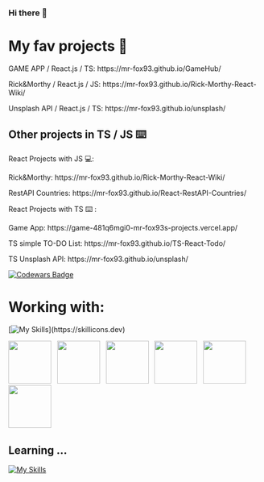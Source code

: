 ### Hi there 👋

<h1>My fav projects 🌱</h1>
<p></p>GAME APP / React.js / TS: https://mr-fox93.github.io/GameHub/</p>
<p>Rick&Morthy / React.js / JS: https://mr-fox93.github.io/Rick-Morthy-React-Wiki/ </p>
<p>Unsplash API / React.js / TS: https://mr-fox93.github.io/unsplash/</p>


<h2>Other projects in TS / JS ⌨️ </h2>

React Projects with JS 💻:
<div style={{display:"flex", flexDirection:"columns"}}></div>
<p>Rick&Morthy: https://mr-fox93.github.io/Rick-Morthy-React-Wiki/ </p>
<p>RestAPI Countries:  https://mr-fox93.github.io/React-RestAPI-Countries/ </p>


React Projects with TS ⌨️ :
<p>Game App: https://game-481q6mgi0-mr-fox93s-projects.vercel.app/ </p>
<p>TS simple TO-DO List: https://mr-fox93.github.io/TS-React-Todo/</p>
<p>TS Unsplash API: https://mr-fox93.github.io/unsplash/</p>



<a href="https://www.codewars.com/users/mr-fox93">![Codewars Badge](https://www.codewars.com/users/mr-fox93/badges/large?theme=light)</a>

<!--
**mr-fox93/mr-fox93** is a ✨ _special_ ✨ repository because its `README.md` (this file) appears on your GitHub profile.

Here are some ideas to get you started:

- 🔭 I’m currently working on ...
- 🌱 I’m currently learning ...
- 👯 I’m looking to collaborate on ...
- 🤔 I’m looking for help with ...
- 💬 Ask me about ...
- 📫 How to reach me: ...
- 😄 Pronouns: ...
- ⚡ Fun fact: ...
-->

<h1>Working with:</h1>

[![My Skills](https://skillicons.dev/icons?i=js,ts,git,vite,vscode,react,styledcomponents,figma,html,css,)](https://skillicons.dev)

<p>
<!--     <a href="https://reactjs.org/"><img height="85" src="https://raw.githubusercontent.com/github/explore/main/topics/react/react.png"></a>&nbsp;&nbsp;
    <a href="https://developer.mozilla.org/en-US/docs/Web/JavaScript"><img height="85" src="https://raw.githubusercontent.com/github/explore/main/topics/javascript/javascript.png"></a>&nbsp;&nbsp; -->
 <a href="https://styled-components.com/"><img height="85" src="https://styled-components.com/logo.png"></a>&nbsp;&nbsp;
  <a href="https://mui.com/"><img height="85" src="https://avatars.githubusercontent.com/u/33663932?s=200&v=4"></a>&nbsp;&nbsp;
 <a href="https://semantic-ui.com/"><img height="85" src="https://react.semantic-ui.com/logo.png"></a>&nbsp;&nbsp;
 <img height="85" src="https://raw.githubusercontent.com/react-hook-form/react-hook-form/master/docs/logo.png"></a>&nbsp;&nbsp;
  <img height="85"  src="https://reactrouter.com/twitterimage.jpg""></a>&nbsp;&nbsp;
    <img height="85"    src="https://miro.medium.com/v2/resize:fit:1400/1*elhu-42TzQEdsFjKDbQhhA.png"
></a>&nbsp;&nbsp;
</p>

<h2>Learning ... </h2>


[![My Skills](https://skillicons.dev/icons?i=nextjs,tailwind)](https://skillicons.dev)




